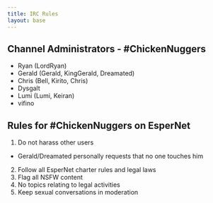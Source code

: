```yaml
---
title: IRC Rules
layout: base
---
```


## Channel Administrators - #ChickenNuggers

 * Ryan (LordRyan)
 * Gerald (Gerald, KingGerald, Dreamated)
 * Chris (Bell, Kirito, Chris)
 * Dysgalt
 * Lumi (Lumi, Keiran)
 * vifino

## Rules for #ChickenNuggers on EsperNet

1. Do not harass other users
 * Gerald/Dreamated personally requests that no one touches him
2. Follow all EsperNet charter rules and legal laws
3. Flag all NSFW content
4. No topics relating to legal activities
5. Keep sexual conversations in moderation
